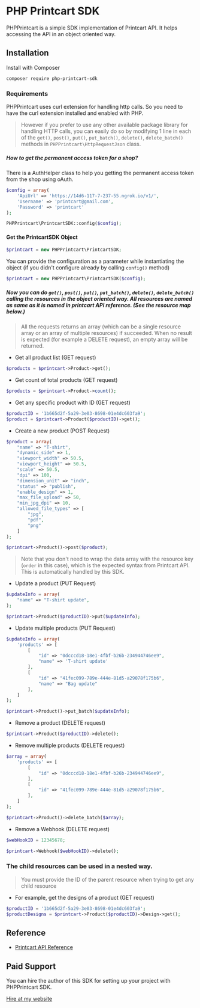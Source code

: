 # PHP Printcart SDK

PHPPrintcart is a simple SDK implementation of Printcart API. It helps accessing the API in an object oriented way. 

## Installation
Install with Composer
```shell
composer require php-printcart-sdk
```

### Requirements
PHPPrintcart uses curl extension for handling http calls. So you need to have the curl extension installed and enabled with PHP.
>However if you prefer to use any other available package library for handling HTTP calls, you can easily do so by modifying 1 line in each of the `get()`, `post()`, `put()`, `put_batch()`, `delete()`, `delete_batch()` methods in `PHPPrintcart\HttpRequestJson` class.

##### How to get the permanent access token for a shop?
There is a AuthHelper class to help you getting the permanent access token from the shop using oAuth. 

```php
$config = array(
    'ApiUrl' => 'https://14d6-117-7-237-55.ngrok.io/v1/',
    'Username' => 'printcart@gmail.com',
    'Password' => 'printcart'
);

PHPPrintcart\PrintcartSDK::config($config);
```

#### Get the PrintcartSDK Object

```php
$printcart = new PHPPrintcart\PrintcartSDK;
```

You can provide the configuration as a parameter while instantiating the object (if you didn't configure already by calling `config()` method)

```php
$printcart = new PHPPrintcart\PrintcartSDK($config);
```

##### Now you can do `get()`, `post()`, `put()`, `put_batch()`, `delete()`, `delete_batch()` calling the resources in the object oriented way. All resources are named as same as it is named in printcart API reference. (See the resource map below.) 
> All the requests returns an array (which can be a single resource array or an array of multiple resources) if succeeded. When no result is expected (for example a DELETE request), an empty array will be returned.

- Get all product list (GET request)

```php
$products = $printcart->Product->get();
```

- Get count of total products (GET request)

```php
$products = $printcart->Product->count();
```

- Get any specific product with ID (GET request)

```php
$productID = '1b665d2f-5a29-3e03-8698-01e4dc603fa9';
$product = $printcart->Product($productID)->get();
```

- Create a new product (POST Request)

```php
$product = array(
    "name" => "T-shirt",
    "dynamic_side" => 1,
    "viewport_width" => 50.5,
    "viewport_height" => 50.5,
    "scale" => 50.5,
    "dpi" => 100,
    "dimension_unit" => "inch",
    "status" => "publish",
    "enable_design" => 1,
    "max_file_upload" => 50,
    "min_jpg_dpi" => 10,
    "allowed_file_types" => [
        "jpg",
        "pdf",
        "png"
    ]
);

$printcart->Product()->post($product);
```

> Note that you don't need to wrap the data array with the resource key (`order` in this case), which is the expected syntax from Printcart API. This is automatically handled by this SDK.


- Update a product (PUT Request)

```php
$updateInfo = array(
    "name" => "T-shirt update",
);

$printcart->Product($productID)->put($updateInfo);
```

- Update multiple products (PUT Request)

```php
$updateInfo = array(
    'products' => [
        [
            "id" => "0dcccd18-18e1-4fbf-b26b-234944746ee9",
            "name" => 'T-shirt update'
        ],
        [
            "id" => "41fec099-789e-444e-81d5-a29078f175b6",
            "name" => "Bag update"
        ],
    ]
);

$printcart->Product()->put_batch($updateInfo);
```

- Remove a product (DELETE request)

```php
$printcart->Product($productID)->delete();
```

- Remove multiple products (DELETE request)

```php
$array = array(
    'products' => [
        [
            "id" => "0dcccd18-18e1-4fbf-b26b-234944746ee9",
        ],
        [
            "id" => "41fec099-789e-444e-81d5-a29078f175b6",
        ],
    ]
);

$printcart->Product()->delete_batch($array);
```

- Remove a Webhook (DELETE request)

```php
$webHookID = 12345678;

$printcart->Webhook($webHookID)->delete();
```


### The child resources can be used in a nested way.
> You must provide the ID of the parent resource when trying to get any child resource

- For example, get the designs of a product (GET request)

```php
$productID = '1b665d2f-5a29-3e03-8698-01e4dc603fa9';
$productDesigns = $printcart->Product($productID)->Design->get();
```


## Reference
- [Printcart API Reference](https://docs.printcart.com/rest-api-reference/)

## Paid Support
You can hire the author of this SDK for setting up your project with PHPPrintcart SDK. 

[Hire at my website](https://printcart.com/)
